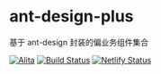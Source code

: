 # ant-design-plus

基于 ant-design 封装的偏业务组件集合

[![Alita](https://img.shields.io/badge/alitajs-ant%20design%20plus-blue.svg)](https://github.com/alitajs/ant-design-plus)
[![Build Status](https://travis-ci.com/alitajs/ant-design-plus.svg?branch=master)](https://travis-ci.com/alitajs/ant-design-plus)
[![Netlify Status](https://api.netlify.com/api/v1/badges/38fcf761-2a5c-4c7c-8aaa-82cb950bd798/deploy-status)](https://app.netlify.com/sites/antd-plus/deploys)
